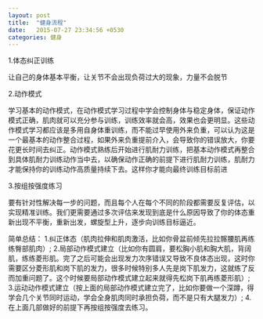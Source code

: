 ```yaml
---
layout: post
title:  "健身流程"
date:   2015-07-27 23:34:56 +0530
categories: 健身
---
```

1.体态纠正训练

让自己的身体基本平衡，让关节不会出现负荷过大的现象，力量不会脱节

2.动作模式

学习基本的动作模式，在动作模式学习过程中学会控制身体与稳定身体，保证动作模式正确，肌肉就可以充分参与训练，训练效率就会高，效果也会更明显。这些动作模式学习都应该是多用自身体重训练，而不能过早使用外来负重，可以认为这是一个最基本的动作整合过程，如果外来负重提前介入，会导致你的错误放大，你要花更长时间去纠正。动作模式熟练后开始进行肌耐力训练，把基本动作模式再整合到具体肌耐力训练动作当中去，以确保动作正确的前提下进行肌耐力训练，肌耐力才能保持你的训练动作高质量持续下去。这样你才能向最终训练目标前进

3.按组按强度练习

要有针对性解决每一步的问题，而且每个人在每个不同的阶段都需要反复评估，以实现精准训练。我们更需要通过多次评估来发现到底是什么原因导致了你的体态重新出现不平衡，重新出发，螺旋型上升，逐步向训练目标逼近。

简单总结：
1.纠正体态（肌肉拉伸和肌肉激活，比如你骨盆前倾先拉拉髂腰肌再练练臀部肌肉）;
2.局部动作模式建立（比如你有圆肩，要松胸小肌和胸大肌，背阔肌，练练菱形肌。完了之后可能会出现发力次序错误又导致不良体态出现，这时你需要区分菱形肌和岗下肌的发力，很多时候特别多人先是岗下肌发力，这就练了反而加重问题了。这个时候要局部动作模式建立起来就得先松岗下肌再练菱形肌）;
3.运动动作模式建立（按上面的局部动作模式建立完了，比如你要做一个深蹲，得学会几个关节同时运动，学会全身肌肉同时承担负荷，而不是只有大腿发力）;
4.在上面几部做好的前提下再按组按强度去练习。